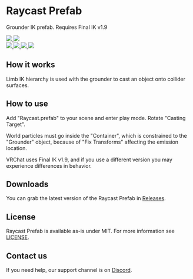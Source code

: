 <div>
  <h1>Raycast Prefab</h1>
  <p>
     Grounder IK prefab. Requires Final IK v1.9
  </p>

  <a href="https://github.com/VRLabs/Raycast-Prefab/releases/latest">
    <img src="https://img.shields.io/github/v/release/VRLabs/Raycast-Prefab.svg?style=flat-square">
  </a>
  <a href="https://github.com/VRLabs/Raycast-Prefab/releases/latest">
    <img src="https://img.shields.io/badge/Unity-2019.4-green.svg?style=flat-square">
  </a>
  <br />
  <a href="https://github.com/VRLabs/Raycast-Prefab/issues">
    <img src="https://img.shields.io/github/issues-raw/VRLabs/Raycast-Prefab.svg?style=flat-square">
  </a>
  <a href="https://github.com/VRLabs/Raycast-Prefab/issues?q=is%3Aissue+is%3Aclosed">
    <img src="https://img.shields.io/github/issues-closed-raw/VRLabs/Raycast-Prefab.svg?style=flat-square">
  </a>
  <a href="https://github.com/VRLabs/Raycast-Prefab/pull">
    <img src="https://img.shields.io/github/issues-pr-raw/VRLabs/Raycast-Prefab.svg?style=flat-square">
  </a>
  <a href="https://github.com/VRLabs/Raycast-Prefab/pulls?q=is%3Apr+is%3Aclosed">
    <img src="https://img.shields.io/github/issues-pr-closed-raw/VRLabs/Raycast-Prefab.svg?style=flat-square">
  </a>
  <br />
</div>

## How it works

Limb IK hierarchy is used with the grounder to cast an object onto collider surfaces.

## How to use

Add "Raycast.prefab" to your scene and enter play mode. Rotate "Casting Target".

World particles must go inside the "Container", which is constrained to the "Grounder" object, because of "Fix Transforms" affecting the emission location.

VRChat uses Final IK v1.9, and if you use a different version you may experience differences in behavior.

## Downloads

You can grab the latest version of the Raycast Prefab in [Releases](https://github.com/VRLabs/Raycast-Prefab/releases/latest).

## License

Raycast Prefab is available as-is under MIT. For more information see [LICENSE](https://github.com/VRLabs/Raycast-Prefab/blob/main/LICENSE).

## Contact us

If you need help, our support channel is on [Discord](https://discord.vrlabs.dev).
